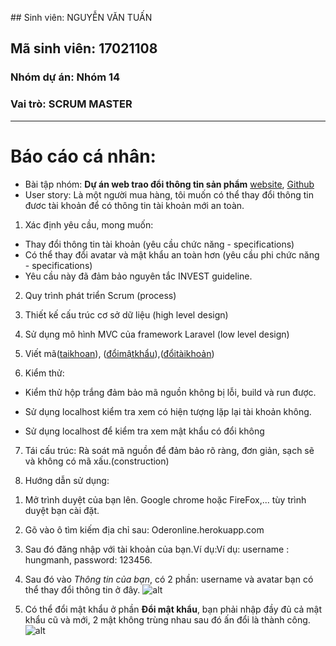 ﻿﻿﻿﻿## Sinh viên: NGUYỄN VĂN TUẤN
## Mã sinh viên: 17021108
### Nhóm dự án: Nhóm 14
### Vai trò: SCRUM MASTER 
*********
# Báo cáo cá nhân:
* Bài tập nhóm: **Dự án web trao đổi thông tin sản phẩm** [website](http://cokhioto.herokuapp.com), [Github](https://github.com/lucario22mega/INT2208-7-2019/tree/master/nhom-14)
* User story: Là một người mua hàng, tôi muốn có thể thay đổi thông tin đươc tài khoản để có thông tin tài khoản mới an toàn.
1) Xác định yêu cầu, mong muốn: 

- Thay đổi thông tin tài khoản (yêu cầu chức năng - specifications)
- Có thể thay đổi avatar và mật khẩu an toàn hơn (yêu cầu phi chức năng - specifications)
- Yêu cầu này đã đảm bảo nguyên tắc INVEST guideline.
2) Quy trình phát triển Scrum (process)

3) Thiết kế cấu trúc cơ sở dữ liệu (high level design)

4) Sử dụng mô hình MVC của framework Laravel (low level design)

5) Viết mã([taikhoan](https://github.com/lucario22mega/INT2208-7-2019/blob/master/nhom-14/WEB/taikhoancuatoi.php)), ([đổimậtkhẩu](https://github.com/lucario22mega/INT2208-7-2019/blob/master/nhom-14/WEB/doimatkhau.php)),([đổitàikhoản](https://github.com/lucario22mega/INT2208-7-2019/blob/master/nhom-14/WEB/doithongtin.php))

6) Kiểm thử:

- Kiểm thử hộp trắng đảm bảo mã nguồn không bị lỗi, build và run được.

- Sử dụng localhost kiểm tra xem có hiện tượng lặp lại tài khoản không.

- Sử dụng localhost để kiểm tra xem mật khẩu có đổi không
	
7) Tái cấu trúc: Rà soát mã nguồn để đảm bảo rõ ràng, đơn giản, sạch sẽ và không có mã xấu.(construction)

8) Hướng dẫn sử dụng:

1. Mở trình duyệt của bạn lên. Google chrome hoặc FireFox,... tùy trình duyệt bạn cài đặt.

2. Gõ vào ô tìm kiếm địa chỉ sau: Oderonline.herokuapp.com

3. Sau đó đăng nhập với tài khoản của bạn.Ví dụ:Ví dụ: username : hungmanh, password: 123456.

4. Sau đó vào *Thông tin của bạn*, có 2 phần: username và avatar bạn có thể thay đổi thông tin ở đây.
![alt](https://github.com/lucario22mega/INT2208-7-2019/blob/master/nhom-14/NguyenVanTuan/thongtin.PNG)

5. Có thể đổi mật khẩu ở phần **Đổi mật khẩu**, bạn phải nhập đầy đủ cả mật khẩu cũ và mới, 2 mật không trùng nhau sau đó ấn đổi là thành công.
![alt](https://github.com/lucario22mega/INT2208-7-2019/blob/master/nhom-14/NguyenVanTuan/doimatkhau.PNG)




